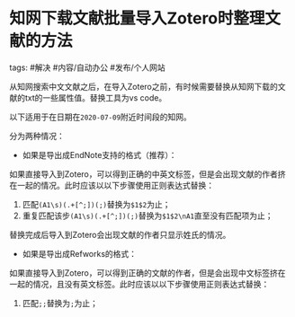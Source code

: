 # 知网下载文献批量导入Zotero时整理文献的方法

tags: #解决 #内容/自动办公 #发布/个人网站 

从知网搜索中文文献之后，在导入Zotero之前，有时候需要替换从知网下载的文献的txt的一些属性值。替换工具为vs code。

以下适用于在日期在`2020-07-09`附近时间段的知网。

分为两种情况：

-   如果是导出成EndNote支持的格式（推荐）：

如果直接导入到Zotero，可以得到正确的中英文标签，但是会出现文献的作者挤在一起的情况。此时应该以以下步骤使用正则表达式替换：

1.  匹配`(A1\s)(.+[^;])(;)`替换为`$1$2`为止；
2.  重复匹配该步`(A1\s)(.+[^;])(;)`替换为`$1$2\nA1`直至没有匹配项为止；

替换完成后导入到Zotero会出现文献的作者只显示姓氏的情况。

-   如果是导出成Refworks的格式：

如果直接导入到Zotero，可以得到正确的文献的作者，但是会出现中文标签挤在一起的情况，且没有英文标签。此时应该以以下步骤使用正则表达式替换：

1.  匹配`;;`替换为`;`为止；